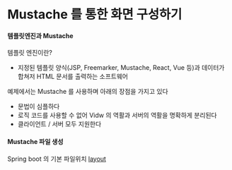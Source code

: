 # Mustache 를 통한 화면 구성하기

#### 템플릿엔진과 Mustache
템플릿 엔진이란? 

- 지정된 템플릿 양식(JSP, Freemarker, Mustache, React, Vue 등)과 데이터가 합쳐저 HTML 문서를 출력하는 소프트웨어

예제에서는 Mustache 를 사용하며 아래의 장점을 가지고 있다
- 문법이 심플하다
- 로직 코드를 사용할 수 없어 Vidw 의 역활과 서버의 역활을 명확하게 분리된다
- 클라이언트 / 서버 모두 지원한다

#### Mustache 파일 생성

Spring boot 의 기본 파일위치
[layout]







[layout]: (../assets/CRUD_1.png)
<!--stackedit_data:
eyJoaXN0b3J5IjpbMTg3Nzc1NDU0NSwtMTE3NTk1OTEwMCwxND
k3MDg1MjA5LDE1NDI1NjExOF19
-->